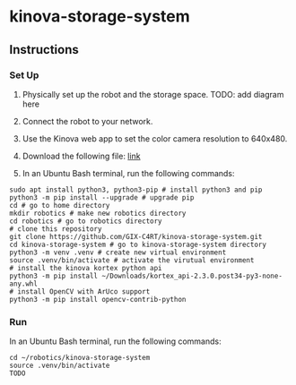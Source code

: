 # kinova-storage-system

## Instructions
### Set Up
1. Physically set up the robot and the storage space. TODO: add diagram here

2. Connect the robot to your network.

3. Use the Kinova web app to set the color camera resolution to 640x480.

4. Download the following file: [link](https://artifactory.kinovaapps.com/ui/api/v1/download?repoKey=generic-public&path=kortex%2FAPI%2F2.3.0%2Fkortex_api-2.3.0.post34-py3-none-any.whl)

5. In an Ubuntu Bash terminal, run the following commands:
```
sudo apt install python3, python3-pip # install python3 and pip
python3 -m pip install --upgrade # upgrade pip
cd # go to home directory
mkdir robotics # make new robotics directory
cd robotics # go to robotics directory
# clone this repository
git clone https://github.com/GIX-C4RT/kinova-storage-system.git
cd kinova-storage-system # go to kinova-storage-system directory
python3 -m venv .venv # create new virtual environment
source .venv/bin/activate # activate the virutual environment
# install the kinova kortex python api
python3 -m pip install ~/Downloads/kortex_api-2.3.0.post34-py3-none-any.whl
# install OpenCV with ArUco support
python3 -m pip install opencv-contrib-python
```

### Run
In an Ubuntu Bash terminal, run the following commands:
```
cd ~/robotics/kinova-storage-system
source .venv/bin/activate
TODO
```
